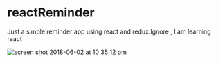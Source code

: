 # reactReminder
Just a simple reminder app using react and redux.Ignore , I am learning react

![screen shot 2018-06-02 at 10 35 12 pm](https://user-images.githubusercontent.com/20151526/40879041-ca39319a-66b7-11e8-851e-9de654b0b5a2.png)
